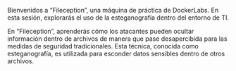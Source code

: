 Bienvenidos a “Fileception”, una máquina de práctica de DockerLabs. En esta sesión, explorarás el uso de la esteganografía dentro del entorno de TI.

En “Fileception”, aprenderás cómo los atacantes pueden ocultar información dentro de archivos de manera que pase desapercibida para las medidas de seguridad tradicionales. Esta técnica, conocida como esteganografía, es utilizada para esconder datos sensibles dentro de otros archivos.
